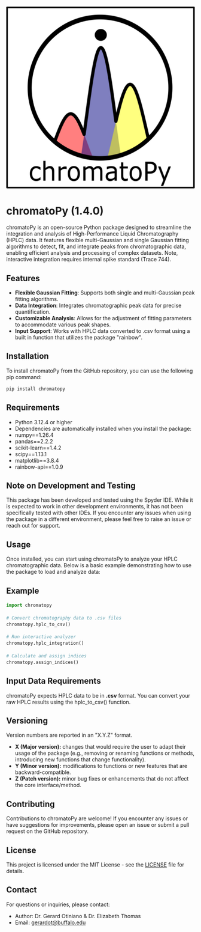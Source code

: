 [![ChromatoPy Logo](misc/chromatoPy.png)](https://github.com/GerardOtiniano/chromatoPy/blob/2b36a74ed639d5c30ae1e143843c1532b0a84237/misc/chromatoPy.png)

# chromatoPy (1.4.0)

 chromatoPy is an open-source Python package designed to streamline the integration and analysis of High-Performance Liquid Chromatography (HPLC) data. It features flexible multi-Gaussian and single Gaussian fitting algorithms to detect, fit, and integrate peaks from chromatographic data, enabling efficient analysis and processing of complex datasets. Note, interactive integration requires internal spike standard (Trace 744).

## Features

- **Flexible Gaussian Fitting**: Supports both single and multi-Gaussian peak fitting algorithms.
- **Data Integration**: Integrates chromatographic peak data for precise quantification.
- **Customizable Analysis**: Allows for the adjustment of fitting parameters to accommodate various peak shapes.
- **Input Support**: Works with HPLC data converted to .csv format using a built in function that utilizes the package "rainbow". 

## Installation

To install chromatoPy from the GitHub repository, you can use the following pip command:
```bash
pip install chromatopy
```

## Requirements

- Python 3.12.4 or higher
- Dependencies are automatically installed when you install the package:
- numpy==1.26.4
- pandas==2.2.2
- scikit-learn==1.4.2
- scipy==1.13.1
- matplotlib==3.8.4
- rainbow-api==1.0.9

## Note on Development and Testing

This package has been developed and tested using the Spyder IDE. While it is expected to work in other development environments, it has not been specifically tested with other IDEs. If you encounter any issues when using the package in a different environment, please feel free to raise an issue or reach out for support.

## Usage

Once installed, you can start using chromatoPy to analyze your HPLC chromatographic data. Below is a basic example demonstrating how to use the package to load and analyze data:

## Example

```python
import chromatopy

# Convert chromatography data to .csv files
chromatopy.hplc_to_csv()

# Run interactive analyzer
chromatopy.hplc_integration()

# Calculate and assign indices
chromatopy.assign_indices()
```

## Input Data Requirements

chromatoPy expects HPLC data to be in **.csv** format. You can convert your raw HPLC results using the hplc_to_csv() function.

## Versioning
Version numbers are reported in an "X.Y.Z" format. 
- **X (Major version):** changes that would require the user to adapt their usage of the package (e.g., removing or renaming functions or methods, introducing new functions that change functionality). 
- **Y (Minor version):**  modifications to functions or new features that are backward-compatible.
- **Z (Patch version):** minor bug fixes or enhancements that do not affect the core interface/method. 

## Contributing

Contributions to chromatoPy are welcome! If you encounter any issues or have suggestions for improvements, please open an issue or submit a pull request on the GitHub repository.

## License

This project is licensed under the MIT License - see the [LICENSE](LICENSE) file for details.

## Contact

For questions or inquiries, please contact:

- Author: Dr. Gerard Otiniano & Dr. Elizabeth Thomas
- Email: gerardot@buffalo.edu
